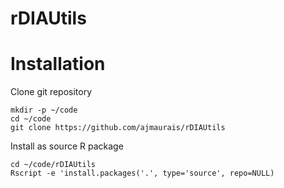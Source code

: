 # rDIAUtils

# Installation

Clone git repository

```
mkdir -p ~/code
cd ~/code
git clone https://github.com/ajmaurais/rDIAUtils
```

Install as source R package

```
cd ~/code/rDIAUtils
Rscript -e 'install.packages('.', type='source', repo=NULL)
```
